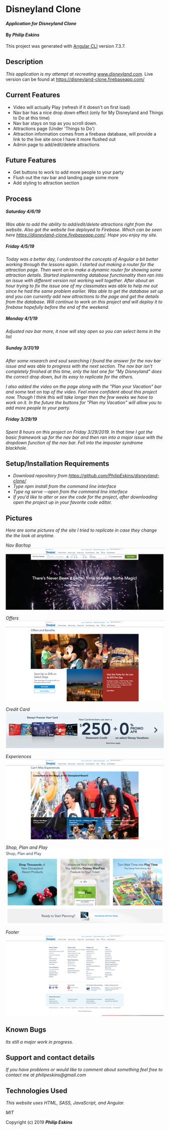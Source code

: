 # Disneyland Clone

#### _Application for Disneyland Clone_

#### By _**Philip Eskins**_

This project was generated with [Angular CLI](https://github.com/angular/angular-cli) version 7.3.7.

## Description

_This application is my attempt at recreating www.disneyland.com._
Live version can be found at https://disneyland-clone.firebaseapp.com/

## Current Features

* Video will actually Play (refresh if it doesn't on first load)
* Nav bar has a nice drop down effect (only for My Disneyland and Things to Do at this time)
* Nav bar stays on top as you scroll down.
* Attractions page (Under 'Things to Do')
* Attraction information comes from a firebase database, will provide a link to the live site once I have it more flushed out
* Admin page to add/edit/delete attractions

## Future Features

* Get buttons to work to add more people to your party
* Flush out the nav bar and landing page some more
* Add styling to attraction section

## Process
##### Saturday 4/6/19
_Was able to add the ability to add/edit/delete attractions right from the website. Also got the website live deployed to Firebase. Which can be seen here https://disneyland-clone.firebaseapp.com/. Hope you enjoy my site._

##### Friday 4/5/19
_Today was a better day, I understood the concepts of Angular a bit better working through the lessons again. I started out making a router for the attraction page. Then went on to make a dynamic router for showing some attraction details. Started implementing database functionality then ran into an issue with different version not working well together. After about an hour trying to fix the issue one of my classmates was able to help me out since he had the same problem earlier. Was able to get the database set up and you can currently add new attractions to the page and get the details from the database. Will continue to work on this project and will deploy it to firebase hopefully before the end of the weekend._

##### Monday 4/1/19
_Adjusted nav bar more, it now will stay open so you can select items in the list_

##### Sunday 3/31/19
_After some research and soul searching I found the answer for the nav bar issue and was able to progress with the next section. The nav bar isn't completely finished at this time, only the last one for "My Disneyland" does the correct drop down, but its easy to replicate for the others._

_I also added the video on the page along with the "Plan your Vacation" bar and some text on top of the video. Feel more confident about this project now. Though I think this will take longer then the few weeks we have to work on it. In the future the buttons for "Plan my Vacation" will allow you to add more people to your party._

##### Friday 3/29/19
_Spent 8 hours on this project on Friday 3/29/2019. In that time I got the basic framework up for the nav bar and then ran into a major issue with the dropdown function of the nav bar. Fell into the imposter syndrome blackhole._

## Setup/Installation Requirements

* _Download repository from https://github.com/PhilipEskins/disneyland-clone/_
* _Type npm install from the command line interface_
* _Type ng serve --open from the command line interface_
* _If you'd like to alter or see the code for the project, after downloading open the project up in your favorite code editor._

## Pictures
_Here are some pictures of the site I tried to replicate in case they change the the look at anytime._

_Nav Bar/top_
![Alt text](src/assets/img/top.png?raw=true "Homepage Drawing")

_Offers_
![Alt text](src/assets/img/offers.png?raw=true "Homepage Drawing")

_Credit Card_
![Alt text](src/assets/img/credit-card.png?raw=true "Homepage Drawing")

_Experiences_
![Alt text](src/assets/img/experiences.png?raw=true "Homepage Drawing")

_Shop, Plan and Play_
![Alt text](src/assets/img/shop-plan-play.png?raw=true "Homepage Drawing")

_Footer_
![Alt text](src/assets/img/footer.png?raw=true "Homepage Drawing")

## Known Bugs

_Its still a major work in progress._

## Support and contact details

_If you have problems or would like to comment about something feel free to contact me at philipeskins@gmail.com_

## Technologies Used

_This website uses HTML, SASS, JavaScript, and Angular._

*MIT*

Copyright (c) 2019 **_Philip Eskins_**
